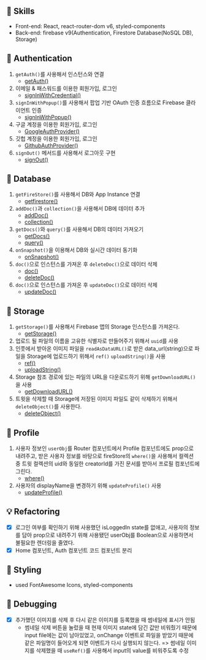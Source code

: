 ## 📌 Skills
- Front-end: React, react-router-dom v6, styled-components
- Back-end: firebase v9(Authentication, Firestore Database(NoSQL DB), Storage)

## 📌 Authentication
1. `getAuth()`를 사용해서 인스턴스와 연결
   - [getAuth()](https://firebase.google.com/docs/reference/js/auth.md#getauth)
2. 이메일 & 패스워드를 이용한 회원가입, 로그인
   - [signInWithCredential()](https://firebase.google.com/docs/reference/js/auth.md#signinwithemailandpassword) 
3. `signInWithPopup()`를 사용해서 팝업 기반 OAuth 인증 흐름으로 Firebase 클라이언트 인증
   - [signInWithPopup()](https://firebase.google.com/docs/reference/js/auth.md?authuser=0#signinwithpopup)
4. 구글 계정을 이용한 회원가입, 로그인
   - [GoogleAuthProvider()](https://firebase.google.com/docs/auth/web/google-signin)
5. 깃헙 계정을 이용한 회원가입, 로그인
   - [GithubAuthProvider()](https://firebase.google.com/docs/auth/web/github-auth)
6. `signOut()` 메서드를 사용해서 로그아웃 구현
   - [signOut()](https://firebase.google.com/docs/reference/js/auth.md#signout)

## 📌 Database
1. `getFireStore()`를 사용해서 DB와 App Instance 연결
   - [getfirestore()](https://firebase.google.com/docs/reference/js/firestore_.md#getfirestore)
2. `addDoc()`과 `collection()`을 사용해서 DB에 데이터 추가
   - [addDoc()](https://firebase.google.com/docs/reference/js/firestore_.md#adddoc)
   - [collection()](https://firebase.google.com/docs/reference/js/firestore_.md#collection)
3. `getDocs()`와 `query()`를 사용해서 DB의 데이터 가져오기
   - [getDocs()](https://firebase.google.com/docs/reference/js/firestore_.md#getdocs)
   - [query()](https://firebase.google.com/docs/reference/js/firestore_.query)
4. `onSnapshot()`을 이용해서 DB와 실시간 데이터 동기화
   - [onSnapshot()](https://firebase.google.com/docs/reference/js/firestore_.md?authuser=0#onsnapshot)
5. `doc()`으로 인스턴스를 가져온 후 `deleteDoc()`으로 데이터 삭제
   - [doc()](https://firebase.google.com/docs/reference/js/firestore_.md?authuser=0#doc)
   - [deleteDoc()](https://firebase.google.com/docs/reference/js/firestore_.md?authuser=0#deletedoc)
6. `doc()`으로 인스턴스를 가져온 후 `updateDoc()`으로 데이터 삭제
   - [updateDoc()](https://firebase.google.com/docs/reference/js/firestore_.md?authuser=0#updatedoc)

## 📌 Storage
1. `getStorage()`를 사용해서 Firebase 앱의 Storage 인스턴스를 가져온다.
   - [getStorage()](https://firebase.google.com/docs/reference/js/storage.md#getstorage)
2. 업로드 될 파일의 이름을 고유한 식별자로 만들어주기 위해서 `uuid`를 사용
3. 인풋에서 받아온 이미지 파일을 `readAsDataURL()`로 받은 data_url(string)으로 파일을 Storage에 업로드하기 위해서 `ref()` `uploadString()`을 사용
   - [ref()](https://firebase.google.com/docs/reference/js/storage.md?hl=en#ref)
   - [uploadString()](https://firebase.google.com/docs/reference/js/storage.md?hl=en#uploadstring)
4. Storage 참조 경로에 있는 파일의 URL을 다운로드하기 위해 `getDownloadURL()`을 사용
   - [getDownloadURL()](https://firebase.google.com/docs/reference/js/storage.md?hl=en#getdownloadurl)
5. 트윗을 삭제할 때 Storage에 저장된 이미지 파일도 같이 삭제하기 위해서 `deleteObject()`를 사용한다.
   - [deleteObject()](https://firebase.google.com/docs/reference/js/storage.md?hl=en#deleteobject)

## 📌 Profile
1. 사용자 정보인 `userObj`를 Router 컴포넌트에서 Profile 컴포넌트에도 prop으로 내려주고, 받은 사용자 정보를 바탕으로 fireStore의 `where()`을 사용해서 컬렉션 중 트윗 컬렉션의 uid와 동일한 creatorId를 가진 문서를 받아서 프로필 컴포넌트에 그린다. 
   - [where()](https://firebase.google.com/docs/reference/js/firestore_.md#where)
2. 사용자의 displayName을 변경하기 위해 `updateProfile()` 사용
   - [updateProfile()](https://firebase.google.com/docs/reference/js/auth?hl=en#updateprofile)

## 💡 Refactoring
- [x] 로그인 여부를 확인하기 위해 사용했던 isLoggedIn state를 없애고, 사용자의 정보를 담아 prop으로 내려주기 위해 사용됐던 userObj를 Boolean으로 사용하면서 불필요한 렌더링을 줄였다.
- [x] Home 컴포넌트, Auth 컴포넌트 코드 컴포넌트 분리

## 🎨 Styling
- used FontAwesome Icons, styled-components


## 🐛 Debugging
- [x] 추가했던 이미지를 삭제 후 다시 같은 이미지를 등록했을 때 썸네일에 표시가 안됨
  - 썸네일 삭제 버튼을 눌렀을 때 현재 이미지 state에 담긴 값만 비워줬기 때문에 input file에는 값이 남아있었고, onChange 이벤트로 파일을 받았기 때문에 같은 파일명이 들어오게 되면 이벤트가 다시 실행되지 않는다. => 썸네일 이미지를 삭제했을 때 `useRef()`를 사용해서 input의 value를 비워주도록 수정